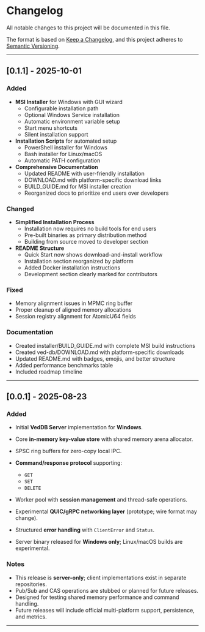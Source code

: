 # Changelog

All notable changes to this project will be documented in this file.

The format is based on [Keep a Changelog](https://keepachangelog.com/en/1.0.0/), and this project adheres to [Semantic Versioning](https://semver.org/spec/v2.0.0.html).

---

## [0.1.1] - 2025-10-01

### Added

* **MSI Installer** for Windows with GUI wizard
  * Configurable installation path
  * Optional Windows Service installation
  * Automatic environment variable setup
  * Start menu shortcuts
  * Silent installation support
* **Installation Scripts** for automated setup
  * PowerShell installer for Windows
  * Bash installer for Linux/macOS
  * Automatic PATH configuration
* **Comprehensive Documentation**
  * Updated README with user-friendly installation
  * DOWNLOAD.md with platform-specific download links
  * BUILD_GUIDE.md for MSI installer creation
  * Reorganized docs to prioritize end users over developers

### Changed

* **Simplified Installation Process**
  * Installation now requires no build tools for end users
  * Pre-built binaries as primary distribution method
  * Building from source moved to developer section
* **README Structure**
  * Quick Start now shows download-and-install workflow
  * Installation section reorganized by platform
  * Added Docker installation instructions
  * Development section clearly marked for contributors

### Fixed

* Memory alignment issues in MPMC ring buffer
* Proper cleanup of aligned memory allocations
* Session registry alignment for AtomicU64 fields

### Documentation

* Created installer/BUILD_GUIDE.md with complete MSI build instructions
* Created ved-db/DOWNLOAD.md with platform-specific downloads
* Updated README.md with badges, emojis, and better structure
* Added performance benchmarks table
* Included roadmap timeline

---

## [0.0.1] - 2025-08-23

### Added

* Initial **VedDB Server** implementation for **Windows**.
* Core **in-memory key-value store** with shared memory arena allocator.
* SPSC ring buffers for zero-copy local IPC.
* **Command/response protocol** supporting:

  * `GET`
  * `SET`
  * `DELETE`
* Worker pool with **session management** and thread-safe operations.
* Experimental **QUIC/gRPC networking layer** (prototype; wire format may change).
* Structured **error handling** with `ClientError` and `Status`.
* Server binary released for **Windows only**; Linux/macOS builds are experimental.

### Notes

* This release is **server-only**; client implementations exist in separate repositories.
* Pub/Sub and CAS operations are stubbed or planned for future releases.
* Designed for testing shared memory performance and command handling.
* Future releases will include official multi-platform support, persistence, and metrics.

---

